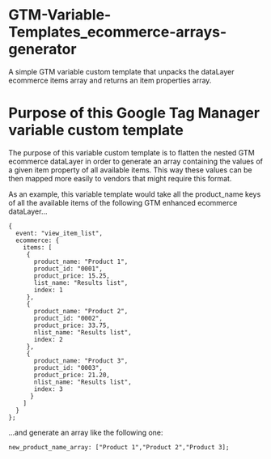 # GTM-Variable-Templates_ecommerce-arrays-generator
A simple GTM variable custom template that unpacks the dataLayer ecommerce items array and returns an item properties array.

# Purpose of this Google Tag Manager variable custom template
The purpose of this variable custom template is to flatten the nested GTM ecommerce dataLayer in order to generate an array containing the values of a given item property of all available items. This way these values can be then mapped more easily to vendors that might require this format. 

As an example, this variable template would take all the product_name keys of all the available items of the following GTM enhanced ecommerce dataLayer...

```
{
  event: "view_item_list",
  ecommerce: {
    items: [
     {
       product_name: "Product 1",
       product_id: "0001",
       product_price: 15.25,
       list_name: "Results list",
       index: 1
     },
     {
       product_name: "Product 2",
       product_id: "0002",
       product_price: 33.75,
       nlist_name: "Results list",
       index: 2
     },
     {
       product_name: "Product 3",
       product_id: "0003",
       product_price: 21.20,
       nlist_name: "Results list",
       index: 3
      }
    ]
  }
};
```
...and generate an array like the following one:
```
new_product_name_array: ["Product 1","Product 2","Product 3];
```
